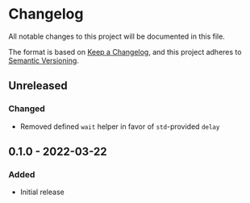 # Changelog

All notable changes to this project will be documented in this file.

The format is based on [Keep a Changelog](https://keepachangelog.com/en/1.0.0/),
and this project adheres to
[Semantic Versioning](https://semver.org/spec/v2.0.0.html).

## Unreleased

### Changed

- Removed defined `wait` helper in favor of `std`-provided `delay`

## 0.1.0 - 2022-03-22

### Added

- Initial release
